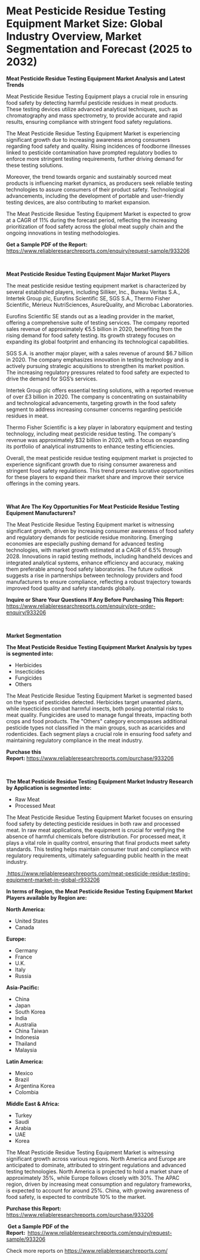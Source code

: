 <p><h1>Meat Pesticide Residue Testing Equipment Market Size: Global Industry Overview, Market Segmentation and Forecast (2025 to 2032)</h1></p><p><strong>Meat Pesticide Residue Testing Equipment Market Analysis and Latest Trends</strong></p>
<p><p>Meat Pesticide Residue Testing Equipment plays a crucial role in ensuring food safety by detecting harmful pesticide residues in meat products. These testing devices utilize advanced analytical techniques, such as chromatography and mass spectrometry, to provide accurate and rapid results, ensuring compliance with stringent food safety regulations. </p><p>The Meat Pesticide Residue Testing Equipment Market is experiencing significant growth due to increasing awareness among consumers regarding food safety and quality. Rising incidences of foodborne illnesses linked to pesticide contamination have prompted regulatory bodies to enforce more stringent testing requirements, further driving demand for these testing solutions. </p><p>Moreover, the trend towards organic and sustainably sourced meat products is influencing market dynamics, as producers seek reliable testing technologies to assure consumers of their product safety. Technological advancements, including the development of portable and user-friendly testing devices, are also contributing to market expansion. </p><p>The Meat Pesticide Residue Testing Equipment Market is expected to grow at a CAGR of 11% during the forecast period, reflecting the increasing prioritization of food safety across the global meat supply chain and the ongoing innovations in testing methodologies.</p></p>
<p><strong>Get a Sample PDF of the Report:&nbsp;</strong> <a href="https://www.reliableresearchreports.com/enquiry/request-sample/933206?utm_campaign=3039&utm_medium=2&utm_source=Github&utm_content=ia&utm_term=21032025&utm_id=meat-pesticide-residue-testing-equipment">https://www.reliableresearchreports.com/enquiry/request-sample/933206</a></p>
<p>&nbsp;</p>
<p><strong>Meat Pesticide Residue Testing Equipment Major Market Players</strong></p>
<p><p>The meat pesticide residue testing equipment market is characterized by several established players, including Silliker, Inc., Bureau Veritas S.A., Intertek Group plc, Eurofins Scientific SE, SGS S.A., Thermo Fisher Scientific, Mérieux NutriSciences, AsureQuality, and Microbac Laboratories.</p><p>Eurofins Scientific SE stands out as a leading provider in the market, offering a comprehensive suite of testing services. The company reported sales revenue of approximately €5.5 billion in 2020, benefiting from the rising demand for food safety testing. Its growth strategy focuses on expanding its global footprint and enhancing its technological capabilities.</p><p>SGS S.A. is another major player, with a sales revenue of around $6.7 billion in 2020. The company emphasizes innovation in testing technology and is actively pursuing strategic acquisitions to strengthen its market position. The increasing regulatory pressures related to food safety are expected to drive the demand for SGS’s services.</p><p>Intertek Group plc offers essential testing solutions, with a reported revenue of over £3 billion in 2020. The company is concentrating on sustainability and technological advancements, targeting growth in the food safety segment to address increasing consumer concerns regarding pesticide residues in meat.</p><p>Thermo Fisher Scientific is a key player in laboratory equipment and testing technology, including meat pesticide residue testing. The company's revenue was approximately $32 billion in 2020, with a focus on expanding its portfolio of analytical instruments to enhance testing efficiencies.</p><p>Overall, the meat pesticide residue testing equipment market is projected to experience significant growth due to rising consumer awareness and stringent food safety regulations. This trend presents lucrative opportunities for these players to expand their market share and improve their service offerings in the coming years.</p></p>
<p>&nbsp;</p>
<p><strong>What Are The Key Opportunities For Meat Pesticide Residue Testing Equipment Manufacturers?</strong></p>
<p><p>The Meat Pesticide Residue Testing Equipment market is witnessing significant growth, driven by increasing consumer awareness of food safety and regulatory demands for pesticide residue monitoring. Emerging economies are especially pushing demand for advanced testing technologies, with market growth estimated at a CAGR of 6.5% through 2028. Innovations in rapid testing methods, including handheld devices and integrated analytical systems, enhance efficiency and accuracy, making them preferable among food safety laboratories. The future outlook suggests a rise in partnerships between technology providers and food manufacturers to ensure compliance, reflecting a robust trajectory towards improved food quality and safety standards globally.</p></p>
<p><strong>Inquire or Share Your Questions If Any Before Purchasing This Report:</strong> <a href="https://www.reliableresearchreports.com/enquiry/pre-order-enquiry/933206?utm_campaign=3039&utm_medium=2&utm_source=Github&utm_content=ia&utm_term=21032025&utm_id=meat-pesticide-residue-testing-equipment">https://www.reliableresearchreports.com/enquiry/pre-order-enquiry/933206</a></p>
<p>&nbsp;</p>
<p><strong>Market Segmentation</strong></p>
<p><strong>The Meat Pesticide Residue Testing Equipment Market Analysis by types is segmented into:</strong></p>
<p><ul><li>Herbicides</li><li>Insecticides</li><li>Fungicides</li><li>Others</li></ul></p>
<p><p>The Meat Pesticide Residue Testing Equipment Market is segmented based on the types of pesticides detected. Herbicides target unwanted plants, while insecticides combat harmful insects, both posing potential risks to meat quality. Fungicides are used to manage fungal threats, impacting both crops and food products. The "Others" category encompasses additional pesticide types not classified in the main groups, such as acaricides and rodenticides. Each segment plays a crucial role in ensuring food safety and maintaining regulatory compliance in the meat industry.</p></p>
<p><strong>Purchase this Report:&nbsp;</strong><a href="https://www.reliableresearchreports.com/purchase/933206?utm_campaign=3039&utm_medium=2&utm_source=Github&utm_content=ia&utm_term=21032025&utm_id=meat-pesticide-residue-testing-equipment">https://www.reliableresearchreports.com/purchase/933206</a></p>
<p>&nbsp;</p>
<p><strong>The Meat Pesticide Residue Testing Equipment Market Industry Research by Application is segmented into:</strong></p>
<p><ul><li>Raw Meat</li><li>Processed Meat</li></ul></p>
<p><p>The Meat Pesticide Residue Testing Equipment Market focuses on ensuring food safety by detecting pesticide residues in both raw and processed meat. In raw meat applications, the equipment is crucial for verifying the absence of harmful chemicals before distribution. For processed meat, it plays a vital role in quality control, ensuring that final products meet safety standards. This testing helps maintain consumer trust and compliance with regulatory requirements, ultimately safeguarding public health in the meat industry.</p></p>
<p><a href="https://www.reliableresearchreports.com/meat-pesticide-residue-testing-equipment-market-in-global-r933206?utm_campaign=3039&utm_medium=2&utm_source=Github&utm_content=ia&utm_term=21032025&utm_id=meat-pesticide-residue-testing-equipment">&nbsp;https://www.reliableresearchreports.com/meat-pesticide-residue-testing-equipment-market-in-global-r933206</a></p>
<p><strong>In terms of Region, the Meat Pesticide Residue Testing Equipment Market Players available by Region are:</strong></p>
<p>
    <p> <strong> North America: </strong>
        <ul>
            <li>United States</li>
            <li>Canada</li>
        </ul>
        </p> 
    <p> <strong> Europe: </strong>
        <ul>
            <li>Germany</li>
            <li>France</li>
            <li>U.K.</li>
            <li>Italy</li>
            <li>Russia</li>
        </ul>
        </p> 
    <p> <strong> Asia-Pacific: </strong>
        <ul>
            <li>China</li>
            <li>Japan</li>
            <li>South Korea</li>
            <li>India</li>
            <li>Australia</li>
            <li>China Taiwan</li>
            <li>Indonesia</li>
            <li>Thailand</li>
            <li>Malaysia</li>
        </ul>
        </p> 
    <p> <strong> Latin America: </strong>
        <ul>
            <li>Mexico</li>
            <li>Brazil</li>
            <li>Argentina Korea</li>
            <li>Colombia</li>
        </ul>
        </p> 
    <p> <strong> Middle East & Africa: </strong>
        <ul>
            <li>Turkey</li>
            <li>Saudi</li>
            <li>Arabia</li>
            <li>UAE</li>
            <li>Korea</li>
        </ul>
    </p>
    </p>
<p><p>The Meat Pesticide Residue Testing Equipment Market is witnessing significant growth across various regions. North America and Europe are anticipated to dominate, attributed to stringent regulations and advanced testing technologies. North America is projected to hold a market share of approximately 35%, while Europe follows closely with 30%. The APAC region, driven by increasing meat consumption and regulatory frameworks, is expected to account for around 25%. China, with growing awareness of food safety, is expected to contribute 10% to the market.</p></p>
<p><strong>Purchase this Report: </strong><a href="https://www.reliableresearchreports.com/purchase/933206?utm_campaign=3039&utm_medium=2&utm_source=Github&utm_content=ia&utm_term=21032025&utm_id=meat-pesticide-residue-testing-equipment">https://www.reliableresearchreports.com/purchase/933206</a></p>
<p>&nbsp;<strong>Get a Sample PDF of the Report:&nbsp;&nbsp;</strong><a href="https://www.reliableresearchreports.com/enquiry/request-sample/933206?utm_campaign=3039&utm_medium=2&utm_source=Github&utm_content=ia&utm_term=21032025&utm_id=meat-pesticide-residue-testing-equipment">https://www.reliableresearchreports.com/enquiry/request-sample/933206</a></p>
<p><strong></strong></p>
<p>Check more reports on <a href="https://www.reliableresearchreports.com/?utm_campaign=3039&utm_medium=2&utm_source=Github&utm_content=ia&utm_term=21032025&utm_id=meat-pesticide-residue-testing-equipment">https://www.reliableresearchreports.com/</a></p>